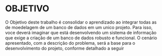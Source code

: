 # OBJETIVO
O Objetivo deste trabalho é consolidar o aprendizado ao integrar todas as de moedelagem
de um banco de dados em um unico projeto. Para isso, voce deverá imaginar que está
desenvolvendo um sistema de informação que exige a criação de um banco de dados robusto e
funcional. O cenário apresentado, com a descrição do problema, será a base para o
desenvolvimento do projeto, conforme detalhado  a seguir
